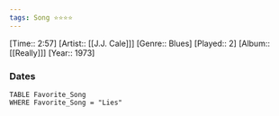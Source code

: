 ```yaml
---
tags: Song ⭐⭐⭐⭐ 
---
```

[Time:: 2:57]
[Artist:: [[J.J. Cale]]]
[Genre:: Blues]
[Played:: 2]
[Album:: [[Really]]]
[Year:: 1973]
### Dates
````dataview
TABLE Favorite_Song
WHERE Favorite_Song = "Lies"
````